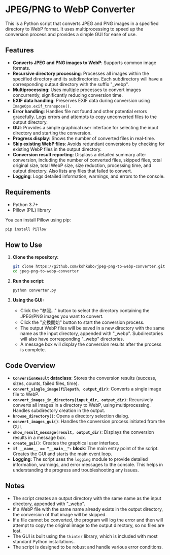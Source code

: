 # JPEG/PNG to WebP Converter

This is a Python script that converts JPEG and PNG images in a specified directory to WebP format. It uses multiprocessing to speed up the conversion process and provides a simple GUI for ease of use.

## Features

-   **Converts JPEG and PNG images to WebP**: Supports common image formats.
-   **Recursive directory processing**:  Processes all images within the specified directory and its subdirectories.  Each subdirectory will have a corresponding output directory with the suffix "_webp".
-   **Multiprocessing**: Uses multiple processes to convert images concurrently, significantly reducing conversion time.
-   **EXIF data handling**:  Preserves EXIF data during conversion using `ImageOps.exif_transpose()`.
-   **Error handling**:  Handles file not found and other potential errors gracefully. Logs errors and attempts to copy unconverted files to the output directory.
-   **GUI**: Provides a simple graphical user interface for selecting the input directory and starting the conversion.
-   **Progress display**: Shows the number of converted files in real-time.
-   **Skip existing WebP files**: Avoids redundant conversions by checking for existing WebP files in the output directory.
-   **Conversion result reporting**: Displays a detailed summary after conversion, including the number of converted files, skipped files, total original size, total WebP size, size reduction, processing time, and output directory.  Also lists any files that failed to convert.
-   **Logging**: Logs detailed information, warnings, and errors to the console.

## Requirements

-   Python 3.7+
-   Pillow (PIL) library

You can install Pillow using pip:

```bash
pip install Pillow
```

## How to Use

1.  **Clone the repository:**

    ```bash
    git clone https://github.com/kohkubo/jpeg-png-to-webp-converter.git
    cd jpeg-png-to-webp-converter
    ```

2.  **Run the script:**

    ```bash
    python converter.py
    ```

3.  **Using the GUI:**

    -   Click the "参照..." button to select the directory containing the JPEG/PNG images you want to convert.
    -   Click the "変換開始" button to start the conversion process.
    -   The output WebP files will be saved in a new directory with the same name as the input directory, appended with "_webp".  Subdirectories will also have corresponding "_webp" directories.
    -   A message box will display the conversion results after the process is complete.

## Code Overview

-   **`ConversionResult` dataclass**: Stores the conversion results (success, sizes, counts, failed files, time).
-   **`convert_single_image(filepath, output_dir)`**: Converts a single image file to WebP.
-   **`convert_images_in_directory(input_dir, output_dir)`**:  Recursively converts all images in a directory to WebP, using multiprocessing.  Handles subdirectory creation in the output.
-   **`browse_directory()`**: Opens a directory selection dialog.
-   **`convert_images_gui()`**:  Handles the conversion process initiated from the GUI.
-   **`show_result_message(result, output_dir)`**: Displays the conversion results in a message box.
-   **`create_gui()`**: Creates the graphical user interface.
-   **`if __name__ == "__main__":` block**:  The main entry point of the script.  Creates the GUI and starts the main event loop.
- **Logging:** The script uses the `logging` module to provide detailed information, warnings, and error messages to the console. This helps in understanding the progress and troubleshooting any issues.

## Notes

-   The script creates an output directory with the same name as the input directory, appended with "_webp".
-   If a WebP file with the same name already exists in the output directory, the conversion of that image will be skipped.
- If a file cannot be converted, the program will log the error and then will attempt to copy the original image to the output directory, so no files are lost.
- The GUI is built using the `tkinter` library, which is included with most standard Python installations.
- The script is designed to be robust and handle various error conditions.
